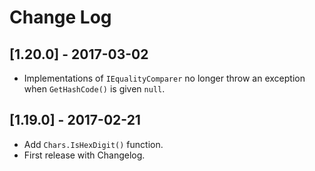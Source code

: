 # Change Log

## [1.20.0] - 2017-03-02
- Implementations of `IEqualityComparer` no longer throw an exception when `GetHashCode()` is given `null`.

## [1.19.0] - 2017-02-21
- Add `Chars.IsHexDigit()` function.
- First release with Changelog.